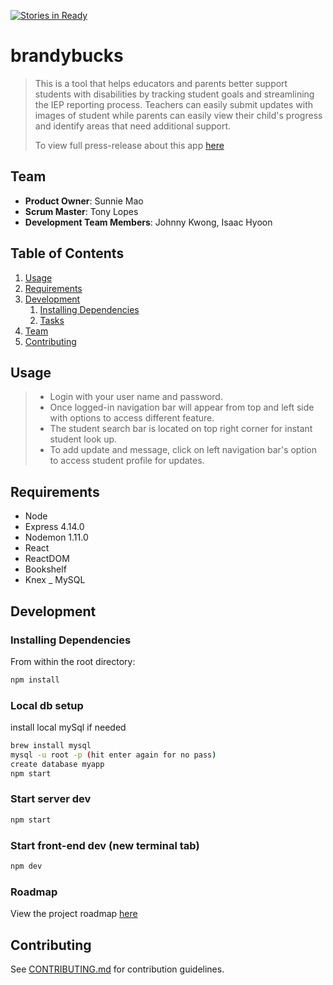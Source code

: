 [![Stories in Ready](https://badge.waffle.io/brandybucks/brandybucks.png?label=ready&title=Ready)](https://waffle.io/brandybucks/brandybucks)
# brandybucks

> This is a tool that helps educators and parents better support students with disabilities by tracking student goals and streamlining the IEP reporting process. Teachers can easily submit updates with images of student while parents can easily view their child's progress and identify areas that need additional support.
>
> To view full press-release about this app [here](https://github.com/brandybucks/brandybucks/blob/master/_PRESS-RELEASE.md)
## Team

  - __Product Owner__: Sunnie Mao
  - __Scrum Master__: Tony Lopes
  - __Development Team Members__: Johnny Kwong, Isaac Hyoon

## Table of Contents

1. [Usage](#Usage)
1. [Requirements](#requirements)
1. [Development](#development)
    1. [Installing Dependencies](#installing-dependencies)
    1. [Tasks](#tasks)
1. [Team](#team)
1. [Contributing](#contributing)

## Usage

> - Login with your user name and password.
> - Once logged-in navigation bar will appear from top and left side with options to access different feature.
> - The student search bar is located on top right corner for instant student look up.
> - To add update and message, click on left navigation bar's option to access student profile for updates.

## Requirements

- Node
- Express 4.14.0
- Nodemon 1.11.0
- React
- ReactDOM
- Bookshelf
- Knex
_ MySQL

## Development

### Installing Dependencies

From within the root directory:

```sh
npm install
```

### Local db setup

install local mySql if needed

```sh
brew install mysql
mysql -u root -p (hit enter again for no pass)
create database myapp
npm start
```

### Start server dev
```sh
npm start
```

### Start front-end dev (new terminal tab)
```sh
npm dev
```


### Roadmap

View the project roadmap [here](https://github.com/brandybucks/brandybucks/issues)


## Contributing

See [CONTRIBUTING.md](https://github.com/brandybucks/brandybucks/blob/master/_CONTRIBUTING.md) for contribution guidelines.